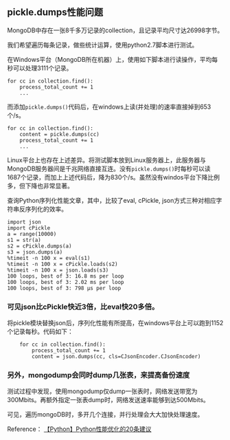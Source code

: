 ## pickle.dumps性能问题

MongoDB中存在一张8千多万记录的collection，且记录平均尺寸达26998字节。

我们希望遍历每条记录，做些统计运算，使用python2.7脚本进行测试。

在Windows平台（MongoDB所在机器）上，使用如下脚本进行读操作，平均每秒可以处理3111个记录。

```
for cc in collection.find():
    process_total_count += 1
    ...
```

而添加`pickle.dumps()`代码后，在windows上读(并处理)的速率直接掉到653个/s。

```
for cc in collection.find():
    content = pickle.dumps(cc)
    process_total_count += 1
    ...
```

Linux平台上也存在上述差异。将测试脚本放到Linux服务器上，此服务器与MongoDB服务器间是千兆网络直接互连。没有`pickle.dumps()`时每秒可以读1687个记录，而加上上述代码后，降为830个/s。虽然没有windos平台下降比例多，但下降也非常显著。

查询Python序列化性能文章，其中，比较了eval, cPickle, json方式三种对相应字符串反序列化的效率。

```
import json
import cPickle
a = range(10000)
s1 = str(a)
s2 = cPickle.dumps(a)
s3 = json.dumps(a)
%timeit -n 100 x = eval(s1)
%timeit -n 100 x = cPickle.loads(s2)
%timeit -n 100 x = json.loads(s3)
100 loops, best of 3: 16.8 ms per loop
100 loops, best of 3: 2.02 ms per loop
100 loops, best of 3: 798 µs per loop
```

### 可见json比cPickle快近3倍，比eval快20多倍。

将pickle模块替换json后，序列化性能有所提高，在windows平台上可以跑到1152个记录每秒。代码如下：

```
    for cc in collection.find():
        process_total_count += 1
        content = json.dumps(cc, cls=CJsonEncoder.CJsonEncoder)
```

### 另外，mongodump会同时dump几张表，来提高备份速度

测试过程中发现，使用mongodump仅dump一张表时，网络发送带宽为300Mbits。再额外指定一张表dump时，网络发送速率能够到达500Mbits。

可见，遍历mongoDB时，多开几个连接，并行处理会大大加快处理速度。


Reference： [【Python】Python性能优化的20条建议](https://blog.csdn.net/ztf312/article/details/78906311)
